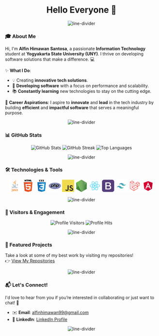 <h1 align="center">Hello Everyone 👋</h1>

<!-- Horizontal Line -->
<p align="center">
  <img src="https://user-images.githubusercontent.com/73097560/115834477-dbab4500-a447-11eb-908a-139a6edaec5c.gif" alt="line-divider">
</p>

### 🎓 About Me

Hi, I'm **Alfin Himawan Santosa**, a passionate **Information Technology** student at **Yogyakarta State University (UNY)**. I thrive on developing software solutions that make a difference. 💻

✨ **What I Do**:

- 💡 Creating **innovative tech solutions**.
- 🔧 **Developing software** with a focus on performance and scalability.
- 📚 **Constantly learning** new technologies to stay on the cutting edge.

🌟 **Career Aspirations**:
I aspire to **innovate** and **lead** in the tech industry by building **efficient** and **impactful software** that serves a meaningful purpose.

<p align="center">
  <img src="https://user-images.githubusercontent.com/73097560/115834477-dbab4500-a447-11eb-908a-139a6edaec5c.gif" alt="line-divider">
</p>

### 📊 GitHub Stats

<p align="center">
  <img src="https://github-readme-stats.vercel.app/api?username=alfinhimawan&show_icons=true&include_all_commits=true&count_private=true&theme=radical" alt="GitHub Stats" width="350" />
  <img src="https://github-readme-streak-stats.herokuapp.com?user=alfinhimawan&theme=radical&date_format=M%20j%5B%2C%20Y%5D" alt="GitHub Streak" width="350" />
  <img src="https://github-readme-stats.vercel.app/api/top-langs/?username=alfinhimawan&layout=compact&theme=radical" alt="Top Languages" width="350" />
</p>

<p align="center">
  <img src="https://user-images.githubusercontent.com/73097560/115834477-dbab4500-a447-11eb-908a-139a6edaec5c.gif" alt="line-divider">
</p>

### 🛠️ Technologies & Tools

<p align="center">
  <img height="40" src="https://raw.githubusercontent.com/github/explore/80688e429a7d4ef2fca1e82350fe8e3517d3494d/topics/java/java.png" alt="Java" />
  <img height="40" src="https://raw.githubusercontent.com/github/explore/80688e429a7d4ef2fca1e82350fe8e3517d3494d/topics/html/html.png" alt="HTML" />
  <img height="40" src="https://raw.githubusercontent.com/github/explore/80688e429a7d4ef2fca1e82350fe8e3517d3494d/topics/css/css.png" alt="CSS" />
  <img height="40" src="https://raw.githubusercontent.com/github/explore/80688e429a7d4ef2fca1e82350fe8e3517d3494d/topics/php/php.png" alt="PHP" />
  <img height="40" src="https://raw.githubusercontent.com/github/explore/80688e429a7d4ef2fca1e82350fe8e3517d3494d/topics/javascript/javascript.png" alt="JavaScript" />
  <img height="40" src="https://raw.githubusercontent.com/github/explore/80688e429a7d4ef2fca1e82350fe8e3517d3494d/topics/nodejs/nodejs.png" alt="Node.js" />
  <img height="40" src="https://raw.githubusercontent.com/github/explore/80688e429a7d4ef2fca1e82350fe8e3517d3494d/topics/react/react.png" alt="React.js" />
  <img height="40" src="https://raw.githubusercontent.com/github/explore/80688e429a7d4ef2fca1e82350fe8e3517d3494d/topics/bootstrap/bootstrap.png" alt="Bootstrap" />
  <img height="40" src="https://raw.githubusercontent.com/github/explore/80688e429a7d4ef2fca1e82350fe8e3517d3494d/topics/tailwind/tailwind.png" alt="Tailwind CSS" />
  <img height="40" src="https://raw.githubusercontent.com/github/explore/80688e429a7d4ef2fca1e82350fe8e3517d3494d/topics/laravel/laravel.png" alt="Laravel" />
  <img height="40" src="https://raw.githubusercontent.com/github/explore/80688e429a7d4ef2fca1e82350fe8e3517d3494d/topics/angular/angular.png" alt="Angular" />
</p>

<p align="center">
  <img src="https://user-images.githubusercontent.com/73097560/115834477-dbab4500-a447-11eb-908a-139a6edaec5c.gif" alt="line-divider">
</p>

### 👀 Visitors & Engagement

<p align="center">
  <img src="https://komarev.com/ghpvc/?username=alfinhimawan&color=brightgreen" alt="Profile Visitors" />
  <img src="https://hits.sh/github.com/alfinhimawan.svg?view&t=views" alt="Profile Hits" />
</p>

<p align="center">
  <img src="https://user-images.githubusercontent.com/73097560/115834477-dbab4500-a447-11eb-908a-139a6edaec5c.gif" alt="line-divider">
</p>

### 📂 Featured Projects

Take a look at some of my best work by visiting my repositories!  
👉 [View My Repositories](https://github.com/alfinhimawan?tab=repositories)

<p align="center">
  <img src="https://user-images.githubusercontent.com/73097560/115834477-dbab4500-a447-11eb-908a-139a6edaec5c.gif" alt="line-divider">
</p>

### 📬 Let's Connect!

I'd love to hear from you if you’re interested in collaborating or just want to chat! 🤝

- ✉️ **Email**: [alfinhimawan99@gmail.com](mailto:alfinhimawan99@gmail.com)
- 💼 **LinkedIn**: [LinkedIn Profile](https://www.linkedin.com/in/alfinhimawan/)

<p align="center">
  <img src="https://user-images.githubusercontent.com/73097560/115834477-dbab4500-a447-11eb-908a-139a6edaec5c.gif" alt="line-divider">
</p>
